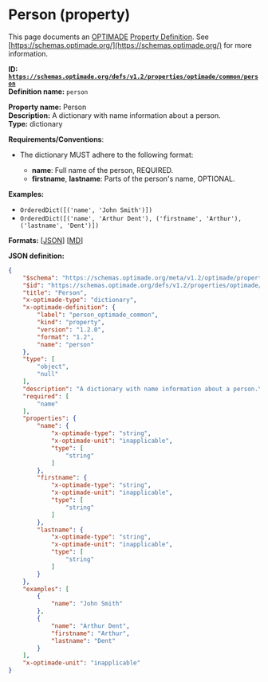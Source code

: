 # Person (property)

This page documents an [OPTIMADE](https://www.optimade.org/) [Property Definition](https://schemas.optimade.org/#definitions). See [https://schemas.optimade.org/](https://schemas.optimade.org/) for more information.

**ID: [`https://schemas.optimade.org/defs/v1.2/properties/optimade/common/person`](https://schemas.optimade.org/defs/v1.2/properties/optimade/common/person.md)**  
**Definition name:** `person`

**Property name:** Person  
**Description:** A dictionary with name information about a person.  
**Type:** dictionary  

**Requirements/Conventions**:

- The dictionary MUST adhere to the following format:

  - **name**: Full name of the person, REQUIRED.
  - **firstname**, **lastname**: Parts of the person's name, OPTIONAL.

**Examples:**

- `OrderedDict([('name', 'John Smith')])`
- `OrderedDict([('name', 'Arthur Dent'), ('firstname', 'Arthur'), ('lastname', 'Dent')])`

**Formats:** [[JSON](person.json)] [[MD](person.md)]

**JSON definition:**

``` json
{
    "$schema": "https://schemas.optimade.org/meta/v1.2/optimade/property_definition.md",
    "$id": "https://schemas.optimade.org/defs/v1.2/properties/optimade/common/person",
    "title": "Person",
    "x-optimade-type": "dictionary",
    "x-optimade-definition": {
        "label": "person_optimade_common",
        "kind": "property",
        "version": "1.2.0",
        "format": "1.2",
        "name": "person"
    },
    "type": [
        "object",
        "null"
    ],
    "description": "A dictionary with name information about a person.\n\n**Requirements/Conventions**:\n\n- The dictionary MUST adhere to the following format:\n\n  - **name**: Full name of the person, REQUIRED.\n  - **firstname**, **lastname**: Parts of the person's name, OPTIONAL.",
    "required": [
        "name"
    ],
    "properties": {
        "name": {
            "x-optimade-type": "string",
            "x-optimade-unit": "inapplicable",
            "type": [
                "string"
            ]
        },
        "firstname": {
            "x-optimade-type": "string",
            "x-optimade-unit": "inapplicable",
            "type": [
                "string"
            ]
        },
        "lastname": {
            "x-optimade-type": "string",
            "x-optimade-unit": "inapplicable",
            "type": [
                "string"
            ]
        }
    },
    "examples": [
        {
            "name": "John Smith"
        },
        {
            "name": "Arthur Dent",
            "firstname": "Arthur",
            "lastname": "Dent"
        }
    ],
    "x-optimade-unit": "inapplicable"
}
```